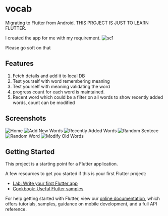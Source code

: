 # vocab

Migrating to Flutter from Android.
THIS PROJECT IS JUST TO LEARN FLUTTER.


I created the app for me with my requirement.
![sc1](https://user-images.githubusercontent.com/13517085/119942716-e494b680-bfb1-11eb-8d23-5d1d0e7fc972.jpeg)

Please go soft on that

## Features
1. Fetch details and add it to local DB
2. Test yourself with word remembering meaning
3. Test yourself with meaning validating the word
4. progress count for each word is maintained.
5. Recent word which could be a filter on all words to show recently added words, count can be modified

## Screenshots
![Home](https://user-images.githubusercontent.com/13517085/119942771-ef4f4b80-bfb1-11eb-83bb-42754a1f0172.jpeg)
![Add New Words](https://user-images.githubusercontent.com/13517085/119942722-e5c5e380-bfb1-11eb-8540-ed36b6bdba26.png)
![Recently Added Words](https://user-images.githubusercontent.com/13517085/119942725-e65e7a00-bfb1-11eb-82eb-567e204ec0fa.png)
![Random Sentece](https://user-images.githubusercontent.com/13517085/119942729-e78fa700-bfb1-11eb-8b49-fc6a21dd8dad.png)
![Random Word](https://user-images.githubusercontent.com/13517085/119942736-e8c0d400-bfb1-11eb-8384-6ee8b0f0eb32.png)
![Modify Old Words](https://user-images.githubusercontent.com/13517085/119942741-e9596a80-bfb1-11eb-84bc-ccf39eaade4a.png)

## Getting Started

This project is a starting point for a Flutter application.

A few resources to get you started if this is your first Flutter project:

- [Lab: Write your first Flutter app](https://flutter.dev/docs/get-started/codelab)
- [Cookbook: Useful Flutter samples](https://flutter.dev/docs/cookbook)

For help getting started with Flutter, view our
[online documentation](https://flutter.dev/docs), which offers tutorials,
samples, guidance on mobile development, and a full API reference.

